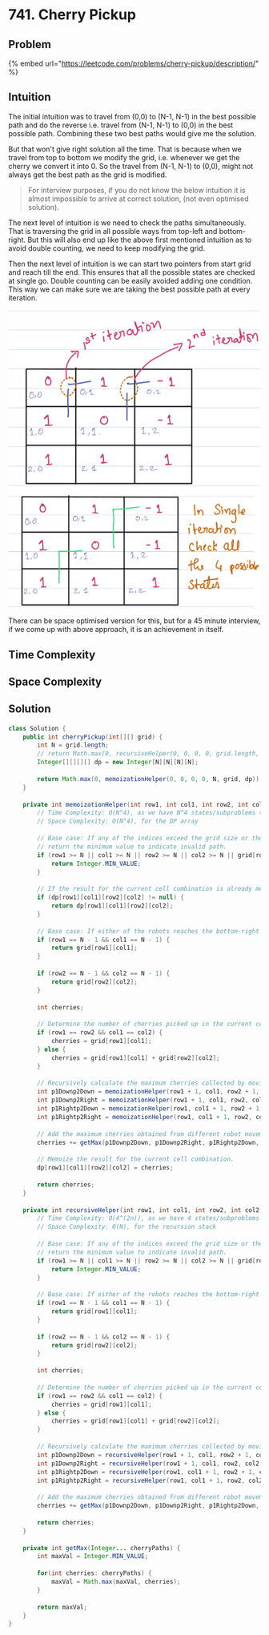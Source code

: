 # 741. Cherry Pickup

## Problem

{% embed url="https://leetcode.com/problems/cherry-pickup/description/" %}

## Intuition

The initial intuition was to travel from (0,0) to (N-1, N-1) in the best possible path and do the reverse i.e. travel from (N-1, N-1) to (0,0) in the best possible path. Combining these two best paths would give me the solution.&#x20;

But that won't give right solution all the time. That is because when we travel from top to bottom we modify the grid, i.e. whenever we get the cherry we convert it into 0. So the travel from (N-1, N-1) to (0,0), might not always get the best path as the grid is modified.

> For interview purposes, if you do not know the below intuition it is almost impossible to arrive at correct solution, (not even optimised solution).

The next level of intuition is we need to check the paths simultaneously. That is traversing the grid in all possible ways from top-left and bottom-right. But this will also end up like the above first mentioned intuition as to avoid double counting, we need to keep modifying the grid.&#x20;

Then the next level of intuition is we can start two pointers from start grid and reach till the end. This ensures that all the possible states are checked at single go. Double counting can be easily avoided adding one condition. This way we can make sure we are taking the best possible path at every iteration.

![](<../.gitbook/assets/image (5).png>)![](<../.gitbook/assets/image (4) (1).png>)



There can be space optimised version for this, but for a 45 minute interview, if we come up with above approach, it is an achievement in itself.

## Time Complexity



## Space Complexity



## Solution

```java
class Solution {
    public int cherryPickup(int[][] grid) {
        int N = grid.length;
        // return Math.max(0, recursiveHelper(0, 0, 0, 0, grid.length, grid));
        Integer[][][][] dp = new Integer[N][N][N][N];

        return Math.max(0, memoizationHelper(0, 0, 0, 0, N, grid, dp));
    }

    private int memoizationHelper(int row1, int col1, int row2, int col2, int N, int[][] grid, Integer[][][][] dp) {    
        // Time Complexity: O(N^4), as we have N^4 states/subproblems to solve. And each sub problem can be solved in constant time
        // Space Complexity: O(N^4), for the DP array

        // Base case: If any of the indices exceed the grid size or the cells are blocked (-1),
        // return the minimum value to indicate invalid path.
        if (row1 >= N || col1 >= N || row2 >= N || col2 >= N || grid[row1][col1] == -1 || grid[row2][col2] == -1) {
            return Integer.MIN_VALUE;
        }

        // If the result for the current cell combination is already memoized, return it.
        if (dp[row1][col1][row2][col2] != null) {
            return dp[row1][col1][row2][col2];
        }

        // Base case: If either of the robots reaches the bottom-right cell, return the cell value.
        if (row1 == N - 1 && col1 == N - 1) {
            return grid[row1][col1];
        }

        if (row2 == N - 1 && col2 == N - 1) {
            return grid[row2][col2];
        }

        int cherries;

        // Determine the number of cherries picked up in the current cells.
        if (row1 == row2 && col1 == col2) {
            cherries = grid[row1][col1];
        } else {
            cherries = grid[row1][col1] + grid[row2][col2];
        }

        // Recursively calculate the maximum cherries collected by moving each robot in different directions.
        int p1Downp2Down = memoizationHelper(row1 + 1, col1, row2 + 1, col2, N, grid, dp);
        int p1Downp2Right = memoizationHelper(row1 + 1, col1, row2, col2 + 1, N, grid, dp);
        int p1Rightp2Down = memoizationHelper(row1, col1 + 1, row2 + 1, col2, N, grid, dp);
        int p1Rightp2Right = memoizationHelper(row1, col1 + 1, row2, col2 + 1, N, grid, dp);

        // Add the maximum cherries obtained from different robot movements to the current cherries.
        cherries += getMax(p1Downp2Down, p1Downp2Right, p1Rightp2Down, p1Rightp2Right);

        // Memoize the result for the current cell combination.
        dp[row1][col1][row2][col2] = cherries;

        return cherries;
    }

    private int recursiveHelper(int row1, int col1, int row2, int col2, int N, int[][] grid) {
        // Time Complexity: O(4^(2n)), as we have 4 states/subproblems to solve at each cell and there are two persons for it. And each sub problem can be solved in constant time
        // Space Complexity: O(N), for the recursion stack

        // Base case: If any of the indices exceed the grid size or the cells are blocked (-1),
        // return the minimum value to indicate invalid path.
        if (row1 >= N || col1 >= N || row2 >= N || col2 >= N || grid[row1][col1] == -1 || grid[row2][col2] == -1) {
            return Integer.MIN_VALUE;
        }

        // Base case: If either of the robots reaches the bottom-right cell, return the cell value.
        if (row1 == N - 1 && col1 == N - 1) {
            return grid[row1][col1];
        }

        if (row2 == N - 1 && col2 == N - 1) {
            return grid[row2][col2];
        }

        int cherries;

        // Determine the number of cherries picked up in the current cells.
        if (row1 == row2 && col1 == col2) {
            cherries = grid[row1][col1];
        } else {
            cherries = grid[row1][col1] + grid[row2][col2];
        }

        // Recursively calculate the maximum cherries collected by moving each robot in different directions.
        int p1Downp2Down = recursiveHelper(row1 + 1, col1, row2 + 1, col2, N, grid);
        int p1Downp2Right = recursiveHelper(row1 + 1, col1, row2, col2 + 1, N, grid);
        int p1Rightp2Down = recursiveHelper(row1, col1 + 1, row2 + 1, col2, N, grid);
        int p1Rightp2Right = recursiveHelper(row1, col1 + 1, row2, col2 + 1, N, grid);

        // Add the maximum cherries obtained from different robot movements to the current cherries.
        cherries += getMax(p1Downp2Down, p1Downp2Right, p1Rightp2Down, p1Rightp2Right);

        return cherries;
    }

    private int getMax(Integer... cherryPaths) {
        int maxVal = Integer.MIN_VALUE;

        for(int cherries: cherryPaths) {
            maxVal = Math.max(maxVal, cherries);
        }

        return maxVal;
    }
}
```
